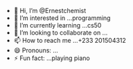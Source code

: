 - 👋 Hi, I’m @Ernestchemist
- 👀 I’m interested in ...programming 
- 🌱 I’m currently learning ...cs50
- 💞️ I’m looking to collaborate on ...
- 📫 How to reach me ...+233 201504312
- 😄 Pronouns: ...
- ⚡ Fun fact: ...playing piano

<!---
Ernestchemist/Ernestchemist is a ✨ special ✨ repository because its `README.md` (this file) appears on your GitHub profile.
You can click the Preview link to take a look at your changes.
--->
